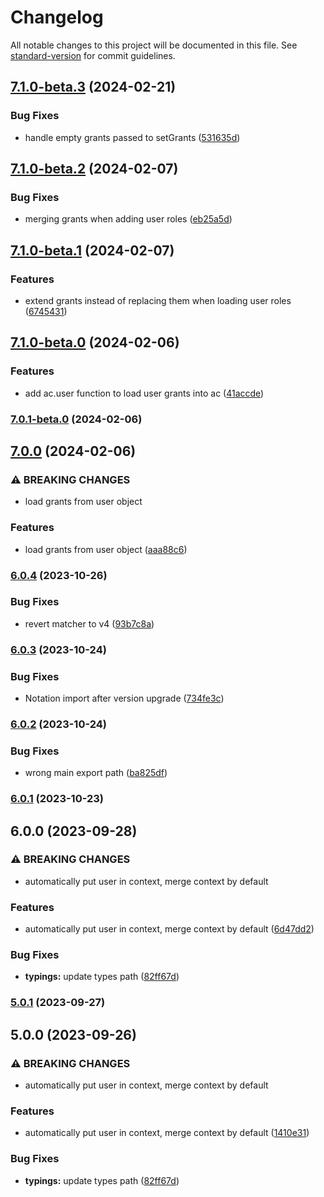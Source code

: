 # Changelog

All notable changes to this project will be documented in this file. See [standard-version](https://github.com/conventional-changelog/standard-version) for commit guidelines.

## [7.1.0-beta.3](https://github.com/kyrisu/access-control/compare/v7.1.0-beta.2...v7.1.0-beta.3) (2024-02-21)


### Bug Fixes

* handle empty grants passed to setGrants ([531635d](https://github.com/kyrisu/access-control/commit/531635d3467d320d30c2c5ca0a1c2b028f9cfed6))

## [7.1.0-beta.2](https://github.com/kyrisu/access-control/compare/v7.1.0-beta.1...v7.1.0-beta.2) (2024-02-07)


### Bug Fixes

* merging grants when adding user roles ([eb25a5d](https://github.com/kyrisu/access-control/commit/eb25a5d0e8d217febf71a702a34200d06edadaf0))

## [7.1.0-beta.1](https://github.com/kyrisu/access-control/compare/v7.1.0-beta.0...v7.1.0-beta.1) (2024-02-07)


### Features

* extend grants instead of replacing them when loading user roles ([6745431](https://github.com/kyrisu/access-control/commit/6745431f2dde24e58bcd40bdd5f227c317e5e676))

## [7.1.0-beta.0](https://github.com/kyrisu/access-control/compare/v7.0.1-beta.0...v7.1.0-beta.0) (2024-02-06)


### Features

* add ac.user function to load user grants into ac ([41accde](https://github.com/kyrisu/access-control/commit/41accde69837172191bcbec87480dedfa138538d))

### [7.0.1-beta.0](https://github.com/kyrisu/access-control/compare/v7.0.0...v7.0.1-beta.0) (2024-02-06)

## [7.0.0](https://github.com/kyrisu/access-control/compare/v6.0.4...v7.0.0) (2024-02-06)


### ⚠ BREAKING CHANGES

* load grants from user object

### Features

* load grants from user object ([aaa88c6](https://github.com/kyrisu/access-control/commit/aaa88c6cf64e5f86a30bd35966dab9cc9fffcd2f))

### [6.0.4](https://github.com/kyrisu/access-control/compare/v6.0.3...v6.0.4) (2023-10-26)


### Bug Fixes

* revert matcher to v4 ([93b7c8a](https://github.com/kyrisu/access-control/commit/93b7c8a52338db01473c99dc72167a44fcb2f272))

### [6.0.3](https://github.com/kyrisu/access-control/compare/v6.0.2...v6.0.3) (2023-10-24)


### Bug Fixes

* Notation import after version upgrade ([734fe3c](https://github.com/kyrisu/access-control/commit/734fe3c00af1c75da066127c037cae7c736d4fb7))

### [6.0.2](https://github.com/kyrisu/access-control/compare/v6.0.1...v6.0.2) (2023-10-24)


### Bug Fixes

* wrong main export path ([ba825df](https://github.com/kyrisu/access-control/commit/ba825df74357e14208aae052d7707f587795efb8))

### [6.0.1](https://github.com/kyrisu/access-control/compare/v6.0.0...v6.0.1) (2023-10-23)

## 6.0.0 (2023-09-28)


### ⚠ BREAKING CHANGES

* automatically put user in context, merge context by default

### Features

* automatically put user in context, merge context by default ([6d47dd2](https://github.com/kyrisu/access-control/commit/6d47dd25c146bd49edf758378e1f5a9ee1a0e320))


### Bug Fixes

* **typings:** update types path ([82ff67d](https://github.com/kyrisu/access-control/commit/82ff67d678c6ad22f06eadad7bed3dd48db5d82d))

### [5.0.1](https://github.com/kyrisu/access-control/compare/v5.0.0...v5.0.1) (2023-09-27)

## 5.0.0 (2023-09-26)


### ⚠ BREAKING CHANGES

* automatically put user in context, merge context by default

### Features

* automatically put user in context, merge context by default ([1410e31](https://github.com/kyrisu/access-control/commit/1410e31438c1def3a53d9c6db2309db59d5201dc))


### Bug Fixes

* **typings:** update types path ([82ff67d](https://github.com/kyrisu/access-control/commit/82ff67d678c6ad22f06eadad7bed3dd48db5d82d))
